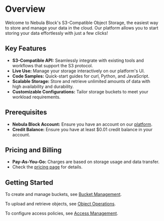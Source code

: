 # Overview
Welcome to Nebula Block's S3-Compatible Object Storage, the easiest way to store and manage your data in the cloud.
Our platform allows you to start storing your data effortlessly with just a few clicks!

## Key Features
- **S3-Compatible API:** Seamlessly integrate with existing tools and workflows that support the S3 protocol.
- **Live Use:** Manage your storage interactively on our platform's UI. 
- **Code Samples:** Quick-start guides for curl, Python, and JavaScript.
- **Scalable Storage:** Store and retrieve unlimited amounts of data with high availability and durability.
- **Customizable Configurations:** Tailor storage buckets to meet your workload requirements.

## Prerequisites
- **Nebula Block Account:** Ensure you have an account on our [platform](https://www.nebulablock.com).
- **Credit Balance:** Ensure you have at least $0.01 credit balance in your account.

## Pricing and Billing
- **Pay-As-You-Go:** Charges are based on storage usage and data transfer.
- Check the [pricing page](https://www.nebulablock.com/pricing) for details.

## Getting Started

To create and manage buckets, see [Bucket Management](Bucket_Management.md).

To upload and retrieve objects, see [Object Operations](Object_Operations.md).

To configure access policies, see [Access Management](Access_Management.md).
